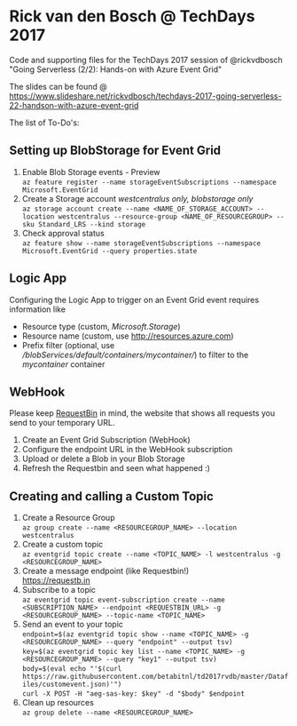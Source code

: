# Rick van den Bosch @ TechDays 2017
Code and supporting files for the TechDays 2017 session of @rickvdbosch
"Going Serverless (2/2): Hands-on with Azure Event Grid"

The slides can be found @ https://www.slideshare.net/rickvdbosch/techdays-2017-going-serverless-22-handson-with-azure-event-grid

The list of To-Do's:

## Setting up BlobStorage for Event Grid
1. Enable Blob Storage events - Preview  
`az feature register --name storageEventSubscriptions --namespace Microsoft.EventGrid`
2. Create a Storage account _westcentralus only, blobstorage only_  
`az storage account create --name <NAME_OF_STORAGE_ACCOUNT> --location westcentralus --resource-group <NAME_OF_RESOURCEGROUP> --sku Standard_LRS --kind storage`
3. Check approval status  
`az feature show --name storageEventSubscriptions --namespace Microsoft.EventGrid --query properties.state`

## Logic App
Configuring the Logic App to trigger on an Event Grid event requires information like  
- Resource type (custom, _Microsoft.Storage_)  
- Resource name (custom, use http://resources.azure.com)  
- Prefix filter (optional, use _/blobServices/default/containers/mycontainer/_) to filter to the _mycontainer_ container  

## WebHook
Please keep [RequestBin](https://requestb.in/) in mind, the website that shows all requests you send to your temporary URL.
1. Create an Event Grid Subscription (WebHook)
2. Configure the endpoint URL in the WebHook subscription
3. Upload or delete a Blob in your Blob Storage
4. Refresh the Requestbin and seen what happened :)

## Creating and calling a Custom Topic
1. Create a Resource Group  
`az group create --name <RESOURCEGROUP_NAME> --location westcentralus`
2. Create a custom topic  
`az eventgrid topic create --name <TOPIC_NAME> -l westcentralus -g <RESOURCEGROUP_NAME>`
3. Create a message endpoint (like Requestbin!)  
https://requestb.in
4. Subscribe to a topic  
`az eventgrid topic event-subscription create --name <SUBSCRIPTION_NAME> --endpoint <REQUESTBIN_URL> -g <RESOURCEGROUP_NAME> --topic-name <TOPIC_NAME>`
5. Send an event to your topic   
`endpoint=$(az eventgrid topic show --name <TOPIC_NAME> -g <RESOURCEGROUP_NAME> --query "endpoint" --output tsv)`  
`key=$(az eventgrid topic key list --name <TOPIC_NAME> -g <RESOURCEGROUP_NAME> --query "key1" --output tsv)`  
`body=$(eval echo "'$(curl https://raw.githubusercontent.com/betabitnl/td2017rvdb/master/Datafiles/customevent.json)'")`  
`curl -X POST -H "aeg-sas-key: $key" -d "$body" $endpoint`  
6. Clean up resources  
`az group delete --name <RESOURCEGROUP_NAME>`
